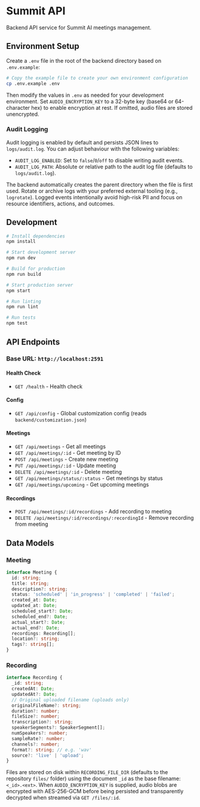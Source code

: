 # Summit API

Backend API service for Summit AI meetings management.

## Environment Setup

Create a `.env` file in the root of the backend directory based on `.env.example`:

```bash
# Copy the example file to create your own environment configuration
cp .env.example .env
```

Then modify the values in `.env` as needed for your development environment.
Set `AUDIO_ENCRYPTION_KEY` to a 32-byte key (base64 or 64-character hex) to enable encryption at rest. If omitted, audio files are stored unencrypted.

### Audit Logging

Audit logging is enabled by default and persists JSON lines to `logs/audit.log`. You can adjust behaviour with the following variables:

- `AUDIT_LOG_ENABLED`: Set to `false`/`0`/`off` to disable writing audit events.
- `AUDIT_LOG_PATH`: Absolute or relative path to the audit log file (defaults to `logs/audit.log`).

The backend automatically creates the parent directory when the file is first used. Rotate or archive logs with your preferred external tooling (e.g., `logrotate`). Logged events intentionally avoid high-risk PII and focus on resource identifiers, actions, and outcomes.

## Development

```bash
# Install dependencies
npm install

# Start development server
npm run dev

# Build for production
npm run build

# Start production server
npm start

# Run linting
npm run lint

# Run tests
npm test
```


## API Endpoints

### Base URL: `http://localhost:2591`

#### Health Check
- `GET /health` - Health check

#### Config
- `GET /api/config` - Global customization config (reads `backend/customization.json`)

#### Meetings
- `GET /api/meetings` - Get all meetings
- `GET /api/meetings/:id` - Get meeting by ID
- `POST /api/meetings` - Create new meeting
- `PUT /api/meetings/:id` - Update meeting
- `DELETE /api/meetings/:id` - Delete meeting
- `GET /api/meetings/status/:status` - Get meetings by status
- `GET /api/meetings/upcoming` - Get upcoming meetings

#### Recordings
- `POST /api/meetings/:id/recordings` - Add recording to meeting
- `DELETE /api/meetings/:id/recordings/:recordingId` - Remove recording from meeting

## Data Models

### Meeting
```typescript
interface Meeting {
  id: string;
  title: string;
  description?: string;
  status: 'scheduled' | 'in_progress' | 'completed' | 'failed';
  created_at: Date;
  updated_at: Date;
  scheduled_start?: Date;
  scheduled_end?: Date;
  actual_start?: Date;
  actual_end?: Date;
  recordings: Recording[];
  location?: string;
  tags?: string[];
}
```

### Recording
```typescript
interface Recording {
  _id: string;
  createdAt: Date;
  updatedAt?: Date;
  // Original uploaded filename (uploads only)
  originalFileName?: string;
  duration?: number;
  fileSize?: number;
  transcription?: string;
  speakerSegments?: SpeakerSegment[];
  numSpeakers?: number;
  sampleRate?: number;
  channels?: number;
  format?: string; // e.g. 'wav'
  source?: 'live' | 'upload';
}
```

Files are stored on disk within `RECORDING_FILE_DIR` (defaults to the repository `files/` folder) using the document `_id` as the base filename: `<_id>.<ext>`. When `AUDIO_ENCRYPTION_KEY` is supplied, audio blobs are encrypted with AES-256-GCM before being persisted and transparently decrypted when streamed via `GET /files/:id`.
